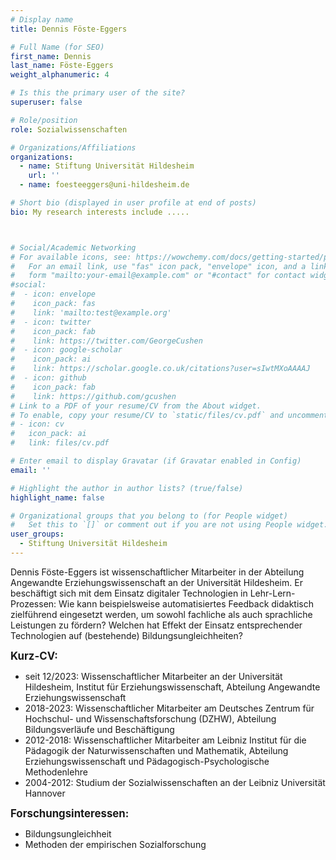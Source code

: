 ```yaml
---
# Display name
title: Dennis Föste-Eggers

# Full Name (for SEO)
first_name: Dennis
last_name: Föste-Eggers
weight_alphanumeric: 4

# Is this the primary user of the site?
superuser: false

# Role/position
role: Sozialwissenschaften

# Organizations/Affiliations
organizations:
  - name: Stiftung Universität Hildesheim
    url: ''
  - name: foesteeggers@uni-hildesheim.de

# Short bio (displayed in user profile at end of posts)
bio: My research interests include .....



# Social/Academic Networking
# For available icons, see: https://wowchemy.com/docs/getting-started/page-builder/#icons
#   For an email link, use "fas" icon pack, "envelope" icon, and a link in the
#   form "mailto:your-email@example.com" or "#contact" for contact widget.
#social:
#  - icon: envelope
#    icon_pack: fas
#    link: 'mailto:test@example.org'
#  - icon: twitter
#    icon_pack: fab
#    link: https://twitter.com/GeorgeCushen
#  - icon: google-scholar
#    icon_pack: ai
#    link: https://scholar.google.co.uk/citations?user=sIwtMXoAAAAJ
#  - icon: github
#    icon_pack: fab
#    link: https://github.com/gcushen
# Link to a PDF of your resume/CV from the About widget.
# To enable, copy your resume/CV to `static/files/cv.pdf` and uncomment the lines below.
# - icon: cv
#   icon_pack: ai
#   link: files/cv.pdf

# Enter email to display Gravatar (if Gravatar enabled in Config)
email: ''

# Highlight the author in author lists? (true/false)
highlight_name: false

# Organizational groups that you belong to (for People widget)
#   Set this to `[]` or comment out if you are not using People widget.
user_groups:
  - Stiftung Universität Hildesheim
---
```


Dennis Föste-Eggers ist wissenschaftlicher Mitarbeiter in der Abteilung Angewandte Erziehungswissenschaft an der Universität Hildesheim. Er beschäftigt sich mit dem Einsatz digitaler Technologien in Lehr-Lern-Prozessen: Wie kann beispielsweise automatisiertes Feedback didaktisch zielführend eingesetzt werden, um sowohl fachliche als auch sprachliche Leistungen zu fördern? Welchen hat Effekt der Einsatz entsprechender Technologien auf (bestehende) Bildungsungleichheiten?

<big>**Kurz-CV:**</big>
- seit 12/2023: Wissenschaftlicher Mitarbeiter an der Universität Hildesheim, Institut für Erziehungswissenschaft, Abteilung Angewandte Erziehungswissenschaft
- 2018-2023: Wissenschaftlicher Mitarbeiter am Deutsches Zentrum für Hochschul- und Wissenschaftsforschung (DZHW), Abteilung Bildungsverläufe und Beschäftigung
- 2012-2018: Wissenschaftlicher Mitarbeiter am Leibniz Institut für die Pädagogik der Naturwissenschaften und Mathematik, Abteilung Erziehungswissenschaft und Pädagogisch-Psychologische Methodenlehre
- 2004-2012: Studium der Sozialwissenschaften an der Leibniz Universität Hannover

<big>**Forschungsinteressen:**</big>
- Bildungsungleichheit
- Methoden der empirischen Sozialforschung
